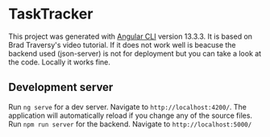 # TaskTracker

This project was generated with [Angular CLI](https://github.com/angular/angular-cli) version 13.3.3.
It is based on Brad Traversy's video tutorial. If it does not work well is beacuse the backend used (json-server) is not for deployment but you can take a look at the code. Locally it works fine.

## Development server

Run `ng serve` for a dev server. Navigate to `http://localhost:4200/`. The application will automatically reload if you change any of the source files.
Run `npm run server` for the backend. Navigate to `http://localhost:5000/`

